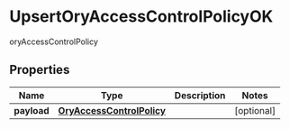 

# UpsertOryAccessControlPolicyOK

oryAccessControlPolicy
## Properties

Name | Type | Description | Notes
------------ | ------------- | ------------- | -------------
**payload** | [**OryAccessControlPolicy**](OryAccessControlPolicy.md) |  |  [optional]



